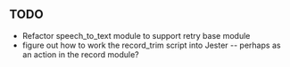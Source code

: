 ## TODO
 * Refactor speech_to_text module to support retry base module
 * figure out how to work the record_trim script into Jester -- perhaps as an
   action in the record module?
